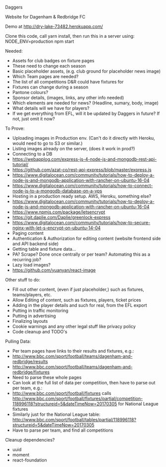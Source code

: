 Daggers

Website for Dagenham & Redbridge FC

Demo at http://dry-lake-73482.herokuapp.com/

Clone this code, call yarn install, then run this in a server using:
  NODE_ENV=production npm start

Needed:
* Assets for club badges on fixture pages
 * These need to change each season
* Basic placeholder assets, (e.g. club ground for placeholder news image)
* Which Team pages are needed?
* The list of all competitions D&R could have fixtures for
 * Fixtures can change during a season
* Pantone colours?
* Sponsor details, (images, links, any other info needed)
* Which elements are needed for news? (Headline, sumary, body, image)
* What details will we have for players?
 * If we get everything from EFL, will it be updated by Daggers in future? If not, just omit it now?

To Prove:
* Uploading images in Production env. (Can't do it directly with Heroku, would need to go to S3 or similar.)
* Listing images already on the server, (does it work in prod?)
* Connecting to a DB
 * https://webapplog.com/express-js-4-node-js-and-mongodb-rest-api-tutorial/
 * https://github.com/azat-co/rest-api-express/blob/master/express.js
 * https://www.digitalocean.com/community/tutorials/how-to-deploy-a-node-js-and-mongodb-application-with-rancher-on-ubuntu-16-04
 * https://www.digitalocean.com/community/tutorials/how-to-connect-node-js-to-a-mongodb-database-on-a-vps
* Hosting in a production ready setup. AWS, Heroku, something else?
 * https://www.digitalocean.com/community/tutorials/how-to-deploy-a-node-js-and-mongodb-application-with-rancher-on-ubuntu-16-04
  * https://www.npmjs.com/package/letsencrypt
  * https://git.daplie.com/Daplie/greenlock-express
  * https://www.digitalocean.com/community/tutorials/how-to-secure-nginx-with-let-s-encrypt-on-ubuntu-14-04
* Paging content
* Authentication & Authorization for editing content (website frontend side and API backend side)
* Getting table and fixture data...
 * PA? Scrape? Done once centrally or per team? Automating this as a recurring job?
* Lazy load images?
 * https://github.com/yuanyan/react-image

Other stuff to do:
* Fill out other content, (even if just placeholder,) such as fixtures, teams/players, etc.
* Allow Editing of content, such as fixtures, players, ticket prices
* Adding in the player details and such for real, from the EFL export
* Putting in traffic monitoring
* Putting in advertising
* Finalizing layouts
* Cookie warnings and any other legal stuff like privacy policy
* Code cleanup and TODO's

Pulling Data:
* Per team pages have links to their results and fixtures, e.g.:
 * http://www.bbc.com/sport/football/teams/dagenham-and-redbridge/results
 * http://www.bbc.com/sport/football/teams/dagenham-and-redbridge/fixtures
 * Need to parse these whole pages
* Can look at the full list of data per competition, then have to parse out per team, e.g.:
 * http://www.bbc.com/sport/football/fixtures calls http://www.bbc.com/sport/football/fixtures/partial/competition-118996118?structureid=5&dateTimeNow=20170305 for National League fixtures
 * Similarly just for the National League table: http://www.bbc.com/sport/football/tables/partial/118996118?structureid=5&dateTimeNow=20170305
 * Have to parse per team, and find all competitions

Cleanup dependencies?
* uuid
* moment
* react-foundation
